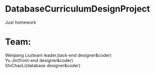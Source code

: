 # DatabaseCurriculumDesignProject
Just homework
# Team:
Weiqiang Liu(team leader,back-end designer&coder)  
Yu Jin(front-end designer&coder)  
ShiChaoLi(database designer&coder)  
